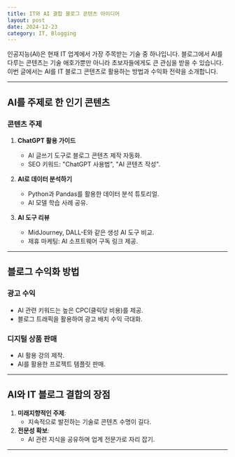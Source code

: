```yaml
---
title: IT와 AI 결합 블로그 콘텐츠 아이디어
layout: post
date: 2024-12-23
category: IT, Blogging
---
```


인공지능(AI)은 현재 IT 업계에서 가장 주목받는 기술 중 하나입니다. 블로그에서 AI를 다루는 콘텐츠는 기술 애호가뿐만 아니라 초보자들에게도 큰 관심을 받을 수 있습니다. 이번 글에서는 AI를 IT 블로그 콘텐츠로 활용하는 방법과 수익화 전략을 소개합니다.

---

## AI를 주제로 한 인기 콘텐츠

### 콘텐츠 주제
1. **ChatGPT 활용 가이드**
   - AI 글쓰기 도구로 블로그 콘텐츠 제작 자동화.
   - SEO 키워드: "ChatGPT 사용법", "AI 콘텐츠 작성".

2. **AI로 데이터 분석하기**
   - Python과 Pandas를 활용한 데이터 분석 튜토리얼.
   - AI 모델 학습 사례 공유.

3. **AI 도구 리뷰**
   - MidJourney, DALL-E와 같은 생성 AI 도구 비교.
   - 제휴 마케팅: AI 소프트웨어 구독 링크 제공.

---

## 블로그 수익화 방법

### 광고 수익
- AI 관련 키워드는 높은 CPC(클릭당 비용)를 제공.
- 블로그 트래픽을 활용하여 광고 배치 수익 극대화.

### 디지털 상품 판매
- AI 활용 강의 제작.
- AI를 활용한 프로젝트 템플릿 판매.

---

## AI와 IT 블로그 결합의 장점

1. **미래지향적인 주제**:
   - 지속적으로 발전하는 기술로 콘텐츠 수명이 길다.
2. **전문성 확보**:
   - AI 관련 지식을 공유하며 업계 전문가로 자리 잡기.

---
